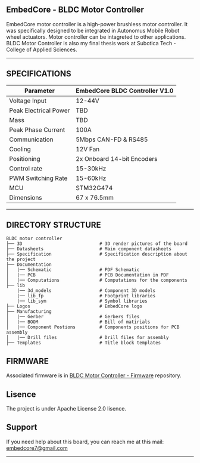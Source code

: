 ## EmbedCore - BLDC Motor Controller

EmbedCore motor controller is a high-power brushless motor controller. It was specifically designed to be integrated in Autonomus Mobile Robot wheel actuators. Motor controller can be intagreted to other applications.
BLDC Motor Controller is also my final thesis work at Subotica Tech - College of Applied Sciences.

***

## SPECIFICATIONS

| Parameter | EmbedCore BLDC Controller V1.0 | 
| --- | --- |
| Voltage Input | 12-44V |
| Peak Electrical Power | TBD |
| Mass | TBD |
| Peak Phase Current | 100A |
| Communication | 5Mbps CAN-FD & RS485 |
| Cooling | 12V Fan |
| Positioning | 2x Onboard 14-bit Encoders |
| Control rate | 15-30kHz |
| PWM Switching Rate | 15-60kHz |
| MCU | STM32G474 |
| Dimensions | 67 x 76.5mm |

***

## DIRECTORY STRUCTURE

```
BLDC motor controller
├── 3D                             # 3D render pictures of the board
├── Datasheets                     # Main component datasheets
├── Specification                  # Specification description about the project
├── Documentation
│   |── Schematic                  # PDF Schematic
│   |── PCB                        # PCB Documentation in PDF
│   |── Computations               # Computations for the components
├── lib
    |── 3d_models                  # Component 3D models
    |── lib_fp                     # Footprint libraries
    |── lib_sym                    # Symbol libraries
├── Logos                          # EmbedCore logo
├── Manufacturing
│   |── Gerber                     # Gerbers files
│   |── BOOM                       # Bill of matirials
│   |── Component Postions         # Components positions for PCB assembly
│   |── Drill files                # Drill files for assembly
├── Templates                      # Title block templates
```

## FIRMWARE

Associated firmware is in [BLDC Motor Controller - Firmware](https://gitlab.com/autonomus-mobile-robot/firmware) repository.

## Lisence
The project is under Apache License 2.0 lisence.

## Support
If you need help about this board, you can reach me at this mail: embedcore7@gmail.com

***
